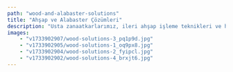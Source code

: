 ```yaml
---
path: "wood-and-alabaster-solutions"
title: "Ahşap ve Alabaster Çözümleri"
description: "Usta zanaatkarlarımız, ileri ahşap işleme teknikleri ve hassas işçilikle alabasterden ilham alan eşsiz parçalar üretmektedir. Uygun fiyat ve olağanüstü estetik kaliteyi kusursuz bir şekilde birleştiren ekibimiz, mimari elemanlar, ev dekorasyonu ve özel sipariş projelerde uzmanlaşmıştır. Geleneksel alabaster işçiliğinin zamansız zarafeti yakalayan, son derece gerçekçi ahşap tasarımlar oluşturuyoruz."
images:
    - "v1733902907/wood-solutions-3_pq1p9d.jpg"
    - "v1733902905/wood-solutions-1_oq9px8.jpg"
    - "v1733902904/wood-solutions-2_fyipcl.jpg"
    - "v1733902902/wood-solutions-4_brxjt6.jpg"
---
```

